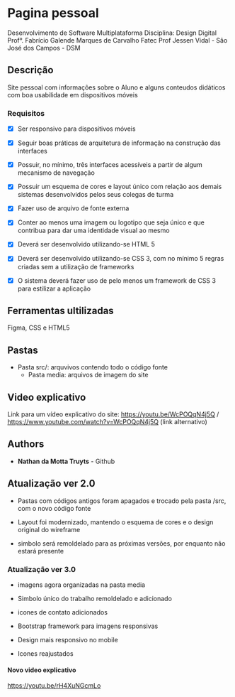 
# Pagina pessoal

Desenvolvimento de Software Multiplataforma
Disciplina: Design Digital
Prof°. Fabrício Galende Marques de Carvalho
Fatec Prof Jessen Vidal - São José dos Campos - DSM


## Descrição
Site pessoal com informações sobre o Aluno e alguns conteudos didáticos com 
boa usabilidade em dispositivos móveis


### Requisitos
- [x] Ser responsivo para dispositivos móveis
- [x] Seguir boas práticas de arquitetura de informação na construção das interfaces
- [x] Possuir, no mínimo, três interfaces acessíveis a partir de algum mecanismo de navegação
- [x] Possuir um esquema de cores e layout único com relação aos demais sistemas desenvolvidos pelos seus colegas de turma
- [x] Fazer uso de arquivo de fonte externa
- [x] Conter ao menos uma imagem ou logotipo que seja único e que contribua para dar uma identidade visual ao mesmo
- [x] Deverá ser desenvolvido utilizando-se HTML 5
- [x] Deverá ser desenvolvido utilizando-se CSS 3, com no mínimo 5 regras criadas sem a utilização de frameworks
- [x] O sistema deverá fazer uso de pelo menos um framework de CSS 3 para estilizar a aplicação


## Ferramentas ultilizadas
Figma, CSS e HTML5

## Pastas
- Pasta src/: arquvivos contendo todo o código fonte
  - Pasta media: arquivos de imagem do site

## Video explicativo
Link para um vídeo explicativo do site: https://youtu.be/WcPOQqN4j5Q / https://www.youtube.com/watch?v=WcPOQqN4j5Q (link alternativo)

## Authors

* **Nathan da Motta Truyts** - Github

## Atualização ver 2.0
- Pastas com códigos antigos foram apagados e trocado pela pasta /src, com o novo código fonte

- Layout foi modernizado, mantendo o esquema de cores e o design original do wireframe
 
- simbolo será remoldelado para as próximas versões, por enquanto não estará presente

### Atualização ver 3.0
- imagens agora organizadas na pasta media

- Simbolo único do trabalho remoldelado e adicionado

- icones de contato adicionados

- Bootstrap framework para imagens responsivas

- Design mais responsivo no mobile

- Icones reajustados

#### Novo video explicativo
https://youtu.be/rH4XuNGcmLo



